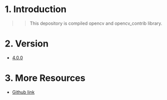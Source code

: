 # 1. Introduction
>>This depository is compiled opencv and  opencv_contrib library.

# 2. Version
- [4.0.0](https://github.com/lh9171338/Opencv-Windows/tree/4.0.0)

# 3. More Resources
- [Github link](https://github.com/lh9171338/Outline)
